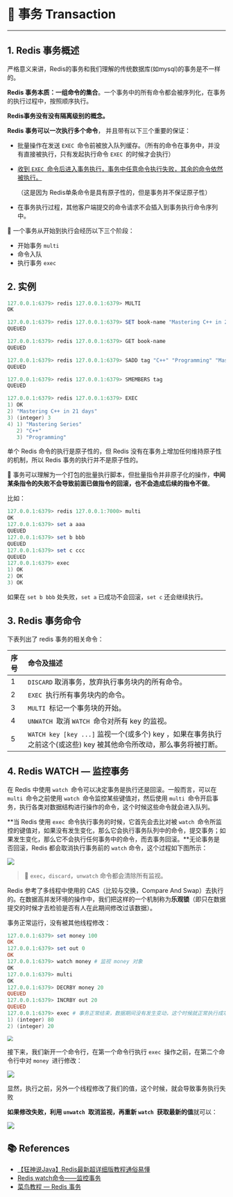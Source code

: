 # 🦄 事务 Transaction

---

## 1. Redis 事务概述

严格意义来讲，Redis的事务和我们理解的传统数据库(如mysql)的事务是不一样的。

**Redis 事务本质：一组命令的集合**。一个事务中的所有命令都会被序列化，在事务的执行过程中，按照顺序执行。

**Redis事务没有没有隔离级别的概念。**

**Redis 事务可以一次执行多个命令**， 并且带有以下三个重要的保证：

- 批量操作在发送 `EXEC `命令前被放入队列缓存。（所有的命令在事务中，并没有直接被执行，只有发起执行命令 `EXEC `的时候才会执行）

- <u>收到 `EXEC `命令后进入事务执行，事务中任意命令执行失败，其余的命令依然被执行。</u>

  （这是因为 Redis单条命令是具有原子性的，但是事务并不保证原子性）

- 在事务执行过程，其他客户端提交的命令请求不会插入到事务执行命令序列中。

🌊 一个事务从开始到执行会经历以下三个阶段：

- 开始事务 `multi`
- 命令入队
- 执行事务 `exec`

## 2. 实例

```powershell
127.0.0.1:6379> redis 127.0.0.1:6379> MULTI
OK

127.0.0.1:6379> redis 127.0.0.1:6379> SET book-name "Mastering C++ in 21 days"
QUEUED

127.0.0.1:6379> redis 127.0.0.1:6379> GET book-name
QUEUED

127.0.0.1:6379> redis 127.0.0.1:6379> SADD tag "C++" "Programming" "Mastering Series"
QUEUED

127.0.0.1:6379> redis 127.0.0.1:6379> SMEMBERS tag
QUEUED

127.0.0.1:6379> redis 127.0.0.1:6379> EXEC
1) OK
2) "Mastering C++ in 21 days"
3) (integer) 3
4) 1) "Mastering Series"
   2) "C++"
   3) "Programming"
```

单个 Redis 命令的执行是原子性的，但 Redis 没有在事务上增加任何维持原子性的机制，所以 Redis 事务的执行并不是原子性的。

🚨 事务可以理解为一个打包的批量执行脚本，但批量指令并非原子化的操作，**中间某条指令的失败不会导致前面已做指令的回滚，也不会造成后续的指令不做**。

比如：

```powershell
127.0.0.1:6379> redis 127.0.0.1:7000> multi
OK
127.0.0.1:6379> set a aaa
QUEUED
127.0.0.1:6379> set b bbb
QUEUED
127.0.0.1:6379> set c ccc
QUEUED
127.0.0.1:6379> exec
1) OK
2) OK
3) OK
```

如果在 `set b bbb` 处失败，`set a` 已成功不会回滚，`set c` 还会继续执行。

## 3. Redis 事务命令

下表列出了 redis 事务的相关命令：

| 序号 | 命令及描述                                                   |
| :--- | :----------------------------------------------------------- |
| 1    | `DISCARD` 取消事务，放弃执行事务块内的所有命令。             |
| 2    | `EXEC `执行所有事务块内的命令。                              |
| 3    | `MULTI `标记一个事务块的开始。                               |
| 4    | `UNWATCH `取消 `WATCH `命令对所有 key 的监视。               |
| 5    | `WATCH key [key ...]` 监视一个(或多个) key ，如果在事务执行之前这个(或这些) key 被其他命令所改动，那么事务将被打断。 |

## 4. Redis WATCH — 监控事务

在 Redis 中使用 `watch `命令可以决定事务是执行还是回滚。一般而言，可以在 `multi `命令之前使用 `watch `命令监控某些键值对，然后使用 `multi `命令开启事务，执行各类对数据结构进行操作的命令，这个时候这些命令就会进入队列。

**当 Redis 使用 `exec `命令执行事务的时候，它首先会去比对被 `watch `命令所监控的键值对，如果没有发生变化，那么它会执行事务队列中的命令，提交事务；如果发生变化，那么它不会执行任何事务中的命令，而去事务回滚。**无论事务是否回滚，Redis 都会取消执行事务前的 `watch` 命令，这个过程如下图所示：

![](https://cs-wiki.oss-cn-shanghai.aliyuncs.com/img/20200721152308.png)

> 🚨 `exec`，`discard`，`unwatch` 命令都会清除所有监视。

Redis 参考了多线程中使用的 CAS（比较与交换，Compare And Swap）去执行的。在数据高并发环境的操作中，我们把这样的一个机制称为**乐观锁**（即只在数据提交的时候才去检验是否有人在此期间修改过该数据）。

事务正常运行，没有被其他线程修改：

```powershell
127.0.0.1:6379> set money 100
OK
127.0.0.1:6379> set out 0
OK
127.0.0.1:6379> watch money # 监视 money 对象
OK
127.0.0.1:6379> multi 
OK
127.0.0.1:6379> DECRBY money 20
QUEUED
127.0.0.1:6379> INCRBY out 20
QUEUED
127.0.0.1:6379> exec # 事务正常结束，数据期间没有发生变动，这个时候就正常执行成功
1) (integer) 80
2) (integer) 20
```

<img src="https://cs-wiki.oss-cn-shanghai.aliyuncs.com/img/20200721153224.png" style="zoom:80%;" />

接下来，我们新开一个命令行，在第一个命令行执行 `exec `操作之前，在第二个命令行中对 `money `进行修改：

![](https://cs-wiki.oss-cn-shanghai.aliyuncs.com/img/20200721153938.png)

显然，执行之前，另外一个线程修改了我们的值，这个时候，就会导致事务执行失败

**如果修改失败，利用 `unwatch `取消监视，再重新 `watch `获取最新的值**就可以：

![](https://cs-wiki.oss-cn-shanghai.aliyuncs.com/img/20200721154212.png)

## 📚 References

- [【狂神说Java】Redis最新超详细版教程通俗易懂](https://www.bilibili.com/video/BV1S54y1R7SB?from=search&seid=3325634079268895938)
- [Redis watch命令——监控事务](http://c.biancheng.net/view/4544.html)
- [菜鸟教程 — Redis 事务](https://www.runoob.com/redis/redis-transactions.html)